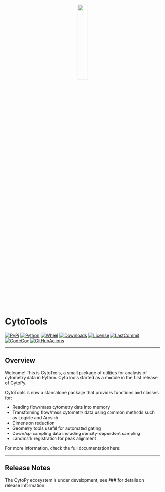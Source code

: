 <p align="center">
  <img src="https://i.imgur.com/bPF7Lbl.png" height="25%" width="25%">
</p>

# CytoTools
[![PyPi](https://img.shields.io/pypi/v/cytotools)](https://pypi.org/project/cytotools/)
[![Python](https://img.shields.io/pypi/pyversions/cytotools)](https://pypi.org/project/cytotools/)
[![Wheel](https://img.shields.io/pypi/wheel/cytotools)](https://pypi.org/project/cytotools/)
[![Downloads](https://img.shields.io/pypi/dm/cytotools)](https://pypi.org/project/cytotools/)
[![License]( https://img.shields.io/pypi/l/cytotools)](https://opensource.org/licenses/MIT)
[![LastCommit](https://img.shields.io/github/last-commit/burtonrj/cytotools)]()
[![CodeCov](https://img.shields.io/codecov/c/github/burtonrj/cytotools)]()
[![GitHubActions](https://img.shields.io/github/workflow/status/burtonrj/cytotools/CytoTools%20Build)]()

---

## Overview

Welcome! This is CytoTools, a small package of utilities for analysis of cytometry data in Python.
CytoTools started as a module in the first release of <a src="https://github.com/burtonrj/CytoPy">CytoPy</a>.

CytoTools is now a standalone package that provides functions and classes for:

* Reading flow/mass cytometry data into memory
* Transforming flow/mass cytometry data using common methods such as Logicle and Arcsinh
* Dimension reduction
* Geometry tools useful for automated gating
* Down/up-sampling data including density-dependent sampling
* Landmark registration for peak alignment

For more information, check the full documentation here:

---
## Release Notes

The CytoPy ecosystem is under development, see ### for details on release information.
